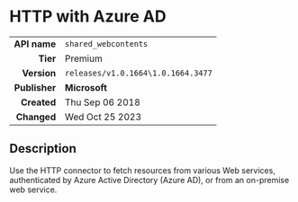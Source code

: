 # HTTP with Azure AD
| | |
|-:|-|
|**API name**|`shared_webcontents`|
|**Tier**|Premium|
|**Version**|`releases/v1.0.1664\1.0.1664.3477`|
|**Publisher**|**Microsoft**|
|**Created**|Thu Sep 06 2018|
|**Changed**|Wed Oct 25 2023|

## Description
Use the HTTP connector to fetch resources from various Web services, authenticated by Azure Active Directory (Azure AD), or from an on-premise web service.

